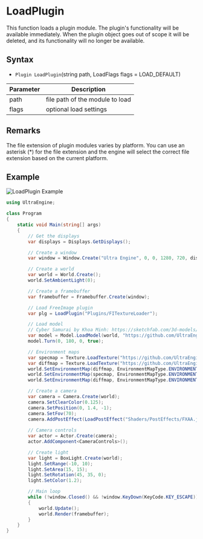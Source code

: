 # LoadPlugin

This function loads a plugin module. The plugin's functionality will be available immediately. When the plugin object goes out of scope it will be deleted, and its functionality will no longer be available.

## Syntax

- `Plugin LoadPlugin`(string path, LoadFlags flags = LOAD_DEFAULT)

| Parameter | Description |
| --------- | ----------- |
| path      | file path of the module to load |
| flags     | optional load settings |

## Remarks

The file extension of plugin modules varies by platform. You can use an asterisk (\*) for the file extension and the engine will select the correct file extension based on the current platform.

## Example

![LoadPlugin Example](https://raw.githubusercontent.com/UltraEngine/Documentation/master/Images/loadplugin.jpg)

```csharp
using UltraEngine;

class Program
{
    static void Main(string[] args)
    {
        // Get the displays
        var displays = Displays.GetDisplays();

        // Create a window
        var window = Window.Create("Ultra Engine", 0, 0, 1280, 720, displays[0], WindowFlags.WINDOW_CENTER | WindowFlags.WINDOW_TITLEBAR);

        // Create a world
        var world = World.Create();
        world.SetAmbientLight(0);

        // Create a framebuffer
        var framebuffer = Framebuffer.Create(window);

        // Load FreeImage plugin
        var plg = LoadPlugin("Plugins/FITextureLoader");

        // Load model
        // Cyber Samurai by Khoa Minh: https://sketchfab.com/3d-models/cyber-samurai-26ccafaddb2745ceb56ae5cfc65bfed5
        var model = Model.LoadModel(world, "https://github.com/UltraEngine/Documentation/raw/master/Assets/Models/Characters/cyber_samurai.glb");
        model.Turn(0, 180, 0, true);

        // Environment maps
        var specmap = Texture.LoadTexture("https://github.com/UltraEngine/Assets/raw/main/Materials/Environment/footprint_court/specular.dds");
        var diffmap = Texture.LoadTexture("https://github.com/UltraEngine/Assets/raw/main/Materials/Environment/footprint_court/diffuse.dds");
        world.SetEnvironmentMap(diffmap, EnvironmentMapType.ENVIRONMENTMAP_BACKGROUND);
        world.SetEnvironmentMap(specmap, EnvironmentMapType.ENVIRONMENTMAP_SPECULAR);
        world.SetEnvironmentMap(diffmap, EnvironmentMapType.ENVIRONMENTMAP_DIFFUSE);

        // Create a camera    
        var camera = Camera.Create(world);
        camera.SetClearColor(0.125);
        camera.SetPosition(0, 1.4, -1);
        camera.SetFov(70);
        camera.AddPostEffect(LoadPostEffect("Shaders/PostEffects/FXAA.json"));
        
        // Camera controls
        var actor = Actor.Create(camera);
        actor.AddComponent<CameraControls>();

        // Create light
        var light = BoxLight.Create(world);
        light.SetRange(-10, 10);
        light.SetArea(15, 15);
        light.SetRotation(45, 35, 0);
        light.SetColor(1.2);

        // Main loop
        while (!window.Closed() && !window.KeyDown(KeyCode.KEY_ESCAPE))
        {
            world.Update();
            world.Render(framebuffer);
        }
    }
}
```